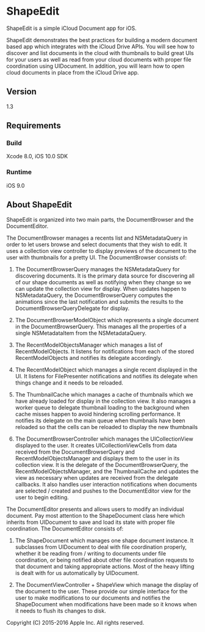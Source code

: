# ShapeEdit

ShapeEdit is a simple iCloud Document app for iOS.

ShapeEdit demonstrates the best practices for building a modern document based app which integrates with the iCloud Drive APIs. You will see how to discover and list documents in the cloud with thumbnails to build great UIs for your users as well as read from your cloud documents with proper file coordination using UIDocument. In addition, you will learn how to open cloud documents in place from the iCloud Drive app.

## Version

1.3

## Requirements

### Build

Xcode 8.0, iOS 10.0 SDK

### Runtime

iOS 9.0

## About ShapeEdit

ShapeEdit is organized into two main parts, the DocumentBrowser and the DocumentEditor.

The DocumentBrowser manages a recents list and NSMetadataQuery in order to let users browse and select documents that they wish to edit. It uses a collection view controller to display previews of the document to the user with thumbnails for a pretty UI. The DocumentBrowser consists of:

1. The DocumentBrowserQuery manages the NSMetadataQuery for discovering documents. It is the primary data source for discovering all of our shape documents as well as notifying when they change so we can update the collection view for display. When updates happen to NSMetadataQuery, the DocumentBrowserQuery computes the animations since the last notification and submits the results to the DocumentBrowserQueryDelegate for display.

2. The DocumentBrowserModelObject which represents a single document in the DocumentBrowserQuery. This manages all the properties of a single NSMetadataItem from the NSMetadataQuery.

3. The RecentModelObjectsManager which manages a list of RecentModelObjects. It listens for notifications from each of the stored RecentModelObjects and notifies its delegate accordingly.

4. The RecentModelObject which manages a single recent displayed in the UI. It listens for FilePresenter notifications and notifies its delegate when things change and it needs to be reloaded.

5. The ThumbnailCache which manages a cache of thumbnails which we have already loaded for display in the collection view. It also manages a worker queue to delegate thumbnail loading to the background when cache misses happen to avoid hindering scrolling performance. It notifies its delegate on the main queue when thumbnails have been reloaded so that the cells can be reloaded to display the new thumbnails

6. The DocumentBrowserController which manages the UICollectionView displayed to the user. It creates UICollectionViewCells from data received from the DocumentBrowserQuery and RecentModelObjectsManager and displays them to the user in its collection view. It is the delegate of the DocumentBrowserQuery, the RecentModelObjectsManager, and the ThumbnailCache and updates the view as necessary when updates are received from the delegate callbacks. It also handles user interaction notifications when documents are selected / created and pushes to the DocumentEditor view for the user to begin editing.

The DocumentEditor presents and allows users to modify an individual document. Pay most attention to the ShapeDocument class here which inherits from UIDocument to save and load its state with proper file coordination. The DocumentEditor consists of:

1. The ShapeDocument which manages one shape document instance. It subclasses from UIDocument to deal with file coordination properly, whether it be reading from / writing to documents under file coordination, or being notified about other file coordination requests to that document and taking appropriate actions. Most of the heavy lifting is dealt with for us automatically by UIDocument.

2. The DocumentViewController + ShapeView which manage the display of the document to the user. These provide our simple interface for the user to make modifications to our documents and notifies the ShapeDocument when modifications have been made so it knows when it needs to flush its changes to disk.

Copyright (C) 2015-2016 Apple Inc. All rights reserved.
